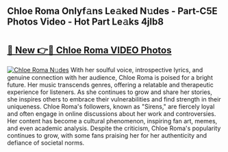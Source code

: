 ## Chloe Roma Onlyf𝚊ns Le𝚊ked N𝚞des - Part-C5E Photos Video - Hot Part Le𝚊ks 4jlb8

# <h2><a href="http://ab38145.deff.icu/?id=Chloe+Roma">🔗 New 👉🔴 Chloe Roma VIDEO Photos</a></h2>

[![Chloe Roma N𝚞des](https://i.imgur.com/rIISA9y.gif)](http://ab38145.deff.icu/?id=Chloe+Roma)
With her soulful voice, introspective lyrics, and genuine connection with her audience, Chloe Roma is poised for a bright future. Her music transcends genres, offering a relatable and therapeutic experience for listeners. As she continues to grow and share her stories, she inspires others to embrace their vulnerabilities and find strength in their uniqueness. Chloe Roma's followers, known as "Sirens," are fiercely loyal and often engage in online discussions about her work and controversies. Her content has become a cultural phenomenon, inspiring fan art, memes, and even academic analysis. Despite the criticism, Chloe Roma's popularity continues to grow, with some fans praising her for her authenticity and defiance of societal norms.
